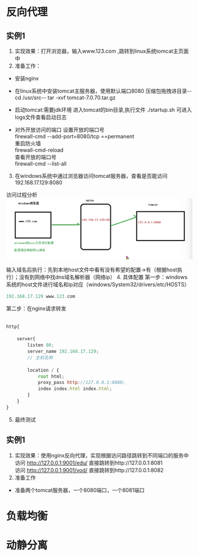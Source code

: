 # 反向代理
## 实例1
1. 实现效果：打开浏览器，输入www.123.com ,跳转到linux系统tomcat主页面中
2. 准备工作：
* 安装nginx
* 在linux系统中安装tomcat主服务器，使用默认端口8080
压缩包拖拽进目录--cd /usr/src-- tar -xvf tomcat-7.0.70.tar.gz
* 启动tomcat:需要jdk环境
    进入tomcat的bin目录,执行文件 ./startup.sh
    可进入logs文件查看启动日志
          
* 对外开放访问的端口
设置开放的端口号  
firewall-cmd --add-port=8080/tcp ==permanent   
重启防火墙   
firewall-cmd-reload   
查看开放的端口号   
firewall-cmd --list-all 

3. 在windows系统中通过浏览器访问tomcat服务器，查看是否能访问
192.168.17.129:8080


访问过程分析
![](./imgs/img5.png)

输入域名后执行：先到本地host文件中看有没有希望的配置->有（根据host执行）；没有到网络中找dns域名解析器（网络ip）
4. 具体配置
第一步：windows系统的host文件进行域名和ip对应（windows/System32/drivers/etc/HOSTS）  
```js
192.168.17.129 www.123.com
``` 
第二步：在nginx请求转发

```js

http{

    server{
        listen 80;
        server_name 192.168.17.129; 
        // 主机名称

        location / {
            root html;
            proxy_pass http://127.0.0.1:8080;
            index index.html index.html;
        }
    }
}
```
5. 最终测试
## 实例1
1. 实现效果：使用nginx反向代理，实现根据访问路径跳转到不同端口的服务中
访问 http://127.0.0.1:9001/edu/ 直接跳转到http://127.0.0.1:8081    
访问 http://127.0.0.1:9001/vod/ 直接跳转到http://127.0.0.1:8082
2. 准备工作
* 准备两个tomcat服务器，一个8080端口，一个8081端口

# 负载均衡



# 动静分离

